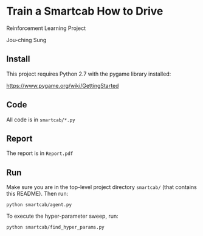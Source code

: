 # Train a Smartcab How to Drive

Reinforcement Learning Project

Jou-ching Sung

## Install

This project requires Python 2.7 with the pygame library installed:

https://www.pygame.org/wiki/GettingStarted

## Code

All code is in `smartcab/*.py`

## Report

The report is in `Report.pdf`

## Run

Make sure you are in the top-level project directory `smartcab/` (that contains this README). Then run:

```python smartcab/agent.py```

To execute the hyper-parameter sweep, run:

```python smartcab/find_hyper_params.py```
